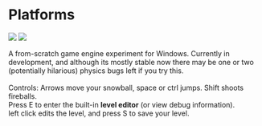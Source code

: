 Platforms
=========
<a href="http://andrewpinion.com/img/platforms.jpg"><img src="http://andrewpinion.com/img/platforms1.jpg"></a>
<a href="http://andrewpinion.com/img/platforms2.jpg"><img src="http://andrewpinion.com/img/platforms2s.jpg"></a><br>

A from-scratch game engine experiment for Windows. Currently in development, and although its mostly stable now there may be one or two (potentially hilarious) physics bugs left if you try this.<br>
<br>
Controls: Arrows move your snowball, space or ctrl jumps. Shift shoots fireballs.<br>
Press E to enter the built-in <b>level editor</b> (or view debug information).<br> left click edits the level, and press S to save your level.
<br>
